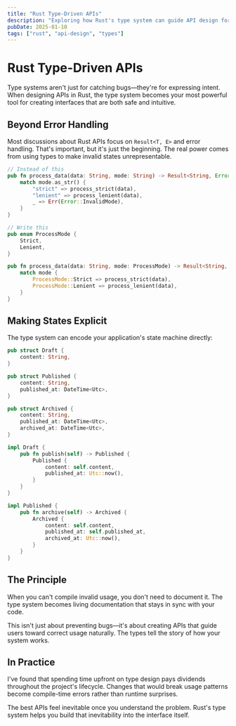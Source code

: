 ```yaml
---
title: "Rust Type-Driven APIs"
description: "Exploring how Rust's type system can guide API design for better safety and clarity, with practical examples from real-world applications."
pubDate: 2025-01-10
tags: ["rust", "api-design", "types"]
---
```


# Rust Type-Driven APIs

Type systems aren't just for catching bugs—they're for expressing intent. When designing APIs in Rust, the type system becomes your most powerful tool for creating interfaces that are both safe and intuitive.

## Beyond Error Handling

Most discussions about Rust APIs focus on `Result<T, E>` and error handling. That's important, but it's just the beginning. The real power comes from using types to make invalid states unrepresentable.

```rust
// Instead of this
pub fn process_data(data: String, mode: String) -> Result<String, Error> {
    match mode.as_str() {
        "strict" => process_strict(data),
        "lenient" => process_lenient(data),
        _ => Err(Error::InvalidMode),
    }
}

// Write this
pub enum ProcessMode {
    Strict,
    Lenient,
}

pub fn process_data(data: String, mode: ProcessMode) -> Result<String, Error> {
    match mode {
        ProcessMode::Strict => process_strict(data),
        ProcessMode::Lenient => process_lenient(data),
    }
}
```

## Making States Explicit

The type system can encode your application's state machine directly:

```rust
pub struct Draft {
    content: String,
}

pub struct Published {
    content: String,
    published_at: DateTime<Utc>,
}

pub struct Archived {
    content: String,
    published_at: DateTime<Utc>,
    archived_at: DateTime<Utc>,
}

impl Draft {
    pub fn publish(self) -> Published {
        Published {
            content: self.content,
            published_at: Utc::now(),
        }
    }
}

impl Published {
    pub fn archive(self) -> Archived {
        Archived {
            content: self.content,
            published_at: self.published_at,
            archived_at: Utc::now(),
        }
    }
}
```

## The Principle

When you can't compile invalid usage, you don't need to document it. The type system becomes living documentation that stays in sync with your code.

This isn't just about preventing bugs—it's about creating APIs that guide users toward correct usage naturally. The types tell the story of how your system works.

## In Practice

I've found that spending time upfront on type design pays dividends throughout the project's lifecycle. Changes that would break usage patterns become compile-time errors rather than runtime surprises.

The best APIs feel inevitable once you understand the problem. Rust's type system helps you build that inevitability into the interface itself.